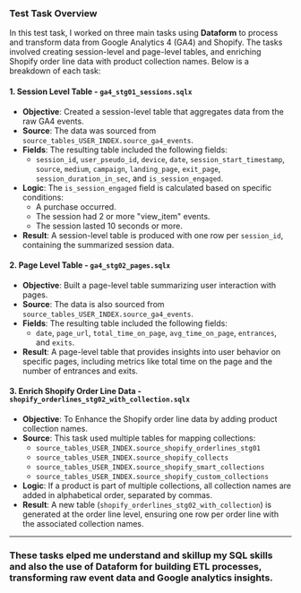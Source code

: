 ### Test Task Overview

In this test task, I worked on three main tasks using **Dataform** to process and transform data from Google Analytics 4 (GA4) and Shopify. The tasks involved creating session-level and page-level tables, and enriching Shopify order line data with product collection names. Below is a breakdown of each task:

#### 1. **Session Level Table - `ga4_stg01_sessions.sqlx`**
   - **Objective**: Created a session-level table that aggregates data from the raw GA4 events.
   - **Source**: The data was sourced from `source_tables_USER_INDEX.source_ga4_events`.
   - **Fields**: The resulting table included the following fields:
     - `session_id`, `user_pseudo_id`, `device`, `date`, `session_start_timestamp`, `source`, `medium`, `campaign`, `landing_page`, `exit_page`, `session_duration_in_sec`, and `is_session_engaged`.
   - **Logic**: The `is_session_engaged` field is calculated based on specific conditions:
     - A purchase occurred.
     - The session had 2 or more "view_item" events.
     - The session lasted 10 seconds or more.
   - **Result**: A session-level table is produced with one row per `session_id`, containing the summarized session data.

#### 2. **Page Level Table - `ga4_stg02_pages.sqlx`**
   - **Objective**: Built a page-level table summarizing user interaction with pages.
   - **Source**: The data is also sourced from `source_tables_USER_INDEX.source_ga4_events`.
   - **Fields**: The resulting table included the following fields:
     - `date`, `page_url`, `total_time_on_page`, `avg_time_on_page`, `entrances`, and `exits`.
   - **Result**: A page-level table that provides insights into user behavior on specific pages, including metrics like total time on the page and the number of entrances and exits.

#### 3. **Enrich Shopify Order Line Data - `shopify_orderlines_stg02_with_collection.sqlx`**
   - **Objective**: To Enhance the Shopify order line data by adding product collection names.
   - **Source**: This task used multiple tables for mapping collections:
     - `source_tables_USER_INDEX.source_shopify_orderlines_stg01`
     - `source_tables_USER_INDEX.source_shopify_collects`
     - `source_tables_USER_INDEX.source_shopify_smart_collections`
     - `source_tables_USER_INDEX.source_shopify_custom_collections`
   - **Logic**: If a product is part of multiple collections, all collection names are added in alphabetical order, separated by commas.
   - **Result**: A new table (`shopify_orderlines_stg02_with_collection`) is generated at the order line level, ensuring one row per order line with the associated collection names.

---

### These tasks elped me understand and skillup my SQL skills and also the use of **Dataform** for building ETL processes, transforming raw event data and Google analytics insights.
